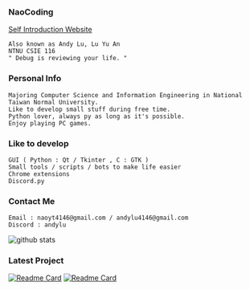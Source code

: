 <h3 align="left">NaoCoding</h3>

[Self Introduction Website](https://naocoding.github.io/)
```
Also known as Andy Lu, Lu Yu An
NTNU CSIE 116
" Debug is reviewing your life. "
```

<h3 align="left">Personal Info </h3>

```
Majoring Computer Science and Information Engineering in National Taiwan Normal University.
Like to develop small stuff during free time.
Python lover, always py as long as it's possible.
Enjoy playing PC games.
```

<h3 align="left">Like to develop</h3>

```
GUI ( Python : Qt / Tkinter , C : GTK )
Small tools / scripts / bots to make life easier
Chrome extensions
Discord.py
```
<h3 align="left">Contact Me </h3>

```
Email : naoyt4146@gmail.com / andylu4146@gmail.com
Discord : andylu
```
<img alt="github stats" src="https://pixel-profile.vercel.app/api/github-stats?username=NaoCoding&theme=road_trip&pixelate_avatar=false">

<h3 align="left">Latest Project </h3>

[![Readme Card](https://github-readme-stats.vercel.app/api/pin/?username=NaoCoding&repo=NTNU_CP2_2024_bot)](https://github.com/NaoCoding/NTNU_CP2_2024_bot)
[![Readme Card](https://github-readme-stats.vercel.app/api/pin/?username=NaoCoding&repo=NTNU_GameProgramming_FinalProject)](https://github.com/NaoCoding/NTNU_GameProgramming_FinalProject)









